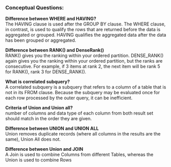 ### Conceptual Questions:

**Difference between WHERE and HAVING?**  
The HAVING clause is used after the GROUP BY clause. The WHERE clause, in contrast, is used to qualify the rows that are returned before the data is aggregated or grouped. HAVING qualifies the aggregated data after the data has been grouped or aggregated.

**Difference between RANK() and DenseRank()**   
RANK() gives you the ranking within your ordered partition. 
DENSE_RANK() again gives you the ranking within your ordered partition, but the ranks are consecutive.
For example, if 3 items at rank 2, the next item will be rank 5 for RANK(), rank 3 for DENSE_RANK().

**What is correlated subquery?**  
A correlated subquery is a subquery that refers to a column of a table that is not in its FROM clause. Because the subquery may be evaluated once for each row processed by the outer query, it can be inefficient.

**Criteria of Union and Union all?**  
number of columns and data type of each column from both result set should match in the order they are given.

**Difference between UNION and UNION ALL**  
Union removes duplicate records (where all columns in the results are the same), Union All does not.

**Difference between Union and JOIN**  
A Join is used to combine Columns from different Tables, whereas the Union is used to combine Rows
